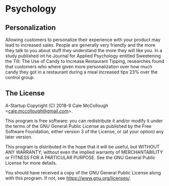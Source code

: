 # Psychology

## Personalization

Allowing customers to personalize their experience with your product may lead to increased sales. People are generally very friendly and the more they talk to you about stuff they understand the more they will like you. In a study published int he Journal for Applied Psychology entitled Sweetening the Till: The Use of Candy to Increase Restaurant Tipping, researches found that customers who where given more personalization over how much candy they got in a restaurant during a meal increased tips 23% over the control group.

## The License

A-Startup Copyright (C) 2018-9 Cale McCollough <<cale.mccollough@gmail.com>>.

This program is free software: you can redistribute it and/or modify it under the terms of the GNU General Public License as published by the Free Software Foundation, either version 3 of the License, or (at your option) any later version.

This program is distributed in the hope that it will be useful, but WITHOUT ANY WARRANTY; without even the implied warranty of MERCHANTABILITY or FITNESS FOR A PARTICULAR PURPOSE. See the GNU General Public License for more details.

You should have received a copy of the GNU General Public License along with this program.  If not, see <https://www.gnu.org/licenses/>.

